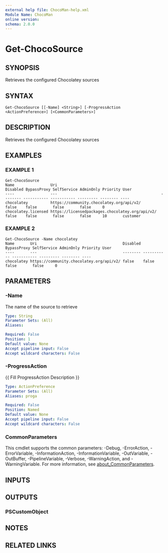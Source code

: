 ```yaml
---
external help file: ChocoMan-help.xml
Module Name: ChocoMan
online version:
schema: 2.0.0
---
```


# Get-ChocoSource

## SYNOPSIS
Retrieves the configured Chocolatey sources

## SYNTAX

```
Get-ChocoSource [[-Name] <String>] [-ProgressAction <ActionPreference>] [<CommonParameters>]
```

## DESCRIPTION
Retrieves the configured Chocolatey sources

## EXAMPLES

### EXAMPLE 1
```
Get-ChocoSource
Name                Uri                                              Disabled BypassProxy SelfService AdminOnly Priority User
----                ---                                              -------- ----------- ----------- --------- -------- ----
chocolatey          https://community.chocolatey.org/api/v2/         false    false       false       false     0
chocolatey.licensed https://licensedpackages.chocolatey.org/api/v2/  false    false       false       false     10       customer
```

### EXAMPLE 2
```
Get-ChocoSource -Name chocolatey
Name       Uri                                      Disabled BypassProxy SelfService AdminOnly Priority User
----       ---                                      -------- ----------- ----------- --------- -------- ----
chocolatey https://community.chocolatey.org/api/v2/ false    false       false       false     0
```

## PARAMETERS

### -Name
The name of the source to retrieve

```yaml
Type: String
Parameter Sets: (All)
Aliases:

Required: False
Position: 1
Default value: None
Accept pipeline input: False
Accept wildcard characters: False
```

### -ProgressAction
{{ Fill ProgressAction Description }}

```yaml
Type: ActionPreference
Parameter Sets: (All)
Aliases: proga

Required: False
Position: Named
Default value: None
Accept pipeline input: False
Accept wildcard characters: False
```

### CommonParameters
This cmdlet supports the common parameters: -Debug, -ErrorAction, -ErrorVariable, -InformationAction, -InformationVariable, -OutVariable, -OutBuffer, -PipelineVariable, -Verbose, -WarningAction, and -WarningVariable. For more information, see [about_CommonParameters](http://go.microsoft.com/fwlink/?LinkID=113216).

## INPUTS

## OUTPUTS

### PSCustomObject
## NOTES

## RELATED LINKS
